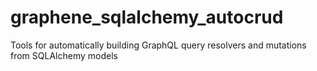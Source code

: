 # graphene_sqlalchemy_autocrud
Tools for automatically building GraphQL query resolvers and mutations from SQLAlchemy models
